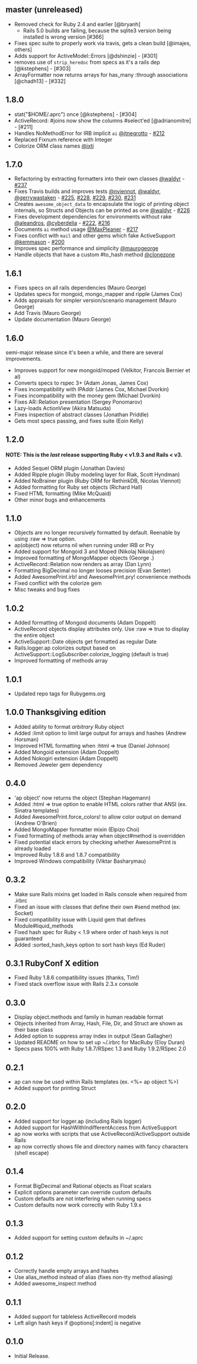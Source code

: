 ## master (unreleased)
  - Removed check for Ruby 2.4 and earlier [@bryanh]
	- Rails 5.0 builds are failing, because the sqlite3 version being installed is wrong version [#366]
  - Fixes spec suite to properly work via travis, gets a clean build [@imajes, others]
  - Adds support for ActiveModel::Errors [@dshinzie] - [#301]
  - removes use of `strip_heredoc` from specs as it's a rails dep [@kstephens] - [#303]
  - ArrayFormatter now returns arrays for has_many :through associations [@chadh13] - [#332]

## 1.8.0
  - stat("$HOME/.aprc") once [@kstephens] - [#304]
  - ActiveRecord: #joins now show the columns #select'ed [@adrianomitre] - [#211]
  - Handles NoMethodError for IRB implicit `ai` [@jtnegrotto] - [#212]
  - Replaced Fixnum reference with Integer
  - Colorize ORM class names [@ixti]

## 1.7.0
  - Refactoring by extracting formatters into their own classes [@waldyr] - [#237]
  - Fixes Travis builds and improves tests [@nviennot], [@waldyr], [@gerrywastaken] - [#225], [#228], [#229], [#230], [#231]
  - Creates `awesome_object_data` to encapsulate the logic of printing object internals,
  so Structs and Objects can be printed as one [@waldyr] - [#226]
  - Fixes development dependencies for environments without rake [@aleandros], [@cyberdelia] - [#222], [#216]
  - Documents `ai` method usage [@MaxPleaner] - [#217]
  - Fixes conflict with `mail` and other gems which fake ActiveSupport [@kemmason] - [#200]
  - Improves spec performance and simplicity [@maurogeorge]
  - Handle objects that have a custom #to_hash method [@clonezone]

## 1.6.1
  - Fixes specs on all rails dependencies (Mauro George)
  - Updates specs for mongoid, mongo_mapper and ripple (James Cox)
  - Adds appraisals for simpler version/scenario management (Mauro George)
  - Add Travis (Mauro George)
  - Update documentation (Mauro George)

## 1.6.0
  semi-major release since it's been a while, and there are several
  improvements.
  - Improves support for new mongoid/moped (Velkitor, Francois Bernier et al)
  - Converts specs to rspec 3+ (Adam Jonas, James Cox)
  - Fixes incompatibility with IPAddr (James Cox, Michael Dvorkin)
  - Fixes incompatibility with the money gem (Michael Dvorkin)
  - Fixes AR::Relation presentation (Sergey Ponomarov)
  - Lazy-loads ActionView (Akira Matsuda)
  - Fixes inspection of abstract classes (Jonathan Priddle)
  - Gets most specs passing, and fixes suite (Eoin Kelly)

## 1.2.0
#### NOTE: This is the *last* release supporting Ruby < v1.9.3 and Rails < v3.
  - Added Sequel ORM plugin (Jonathan Davies)
  - Added Ripple plugin (Ruby modeling layer for Riak, Scott Hyndman)
  - Added NoBrainer plugin (Ruby ORM for RethinkDB, Nicolas Viennot)
  - Added formatting for Ruby set objects (Richard Hall)
  - Fixed HTML formatting (Mike McQuaid)
  - Other minor bugs and enhancements

## 1.1.0
  - Objects are no longer recursively formatted by default. Reenable by using :raw => true option.
  - ap(object) now returns nil when running under IRB or Pry
  - Added support for Mongoid 3 and Moped (Nikolaj Nikolajsen)
  - Improved formatting of MongoMapper objects (George .)
  - ActiveRecord::Relation now renders as array (Dan Lynn)
  - Formatting BigDecimal no longer looses precision (Evan Senter)
  - Added AwesomePrint.irb! and AwesomePrint.pry! convenience methods
  - Fixed conflict with the colorize gem
  - Misc tweaks and bug fixes

## 1.0.2
  - Added formatting of Mongoid documents (Adam Doppelt)
  - ActiveRecord objects display attributes only. Use :raw => true to display the entire object
  - ActiveSupport::Date objects get formatted as regular Date
  - Rails.logger.ap colorizes output based on ActiveSupport::LogSubscriber.colorize_logging (default is true)
  - Improved formatting of methods array

## 1.0.1
  - Updated repo tags for Rubygems.org

## 1.0.0 Thanksgiving edition
  - Added ability to format *arbitrary* Ruby object
  - Added :limit option to limit large output for arrays and hashes (Andrew Horsman)
  - Improved HTML formatting when :html => true (Daniel Johnson)
  - Added Mongoid extension (Adam Doppelt)
  - Added Nokogiri extension (Adam Doppelt)
  - Removed Jeweler gem dependency

## 0.4.0
  - 'ap object' now returns the object (Stephan Hagemann)
  - Added :html => true option to enable HTML colors rather that ANSI (ex. Sinatra templates)
  - Added AwesomePrint.force_colors! to allow color output on demand (Andrew O'Brien)
  - Added MongoMapper formatter mixin (Elpizo Choi)
  - Fixed formatting of methods array when object#method is overridden
  - Fixed potential stack errors by checking whether AwesomePrint is already loaded
  - Improved Ruby 1.8.6 and 1.8.7 compatibility
  - Improved Windows compatibility (Viktar Basharymau)

## 0.3.2
  - Make sure Rails mixins get loaded in Rails console when required from .irbrc
  - Fixed an issue with classes that define their own #send method (ex: Socket)
  - Fixed compatibility issue with Liquid gem that defines Module#liquid_methods
  - Fixed hash spec for Ruby < 1.9 where order of hash keys is not guaranteed
  - Added :sorted_hash_keys option to sort hash keys (Ed Ruder)

## 0.3.1 RubyConf X edition
  - Fixed Ruby 1.8.6 compatibility issues (thanks, Tim!)
  - Fixed stack overflow issue with Rails 2.3.x console

## 0.3.0
  - Display object.methods and family in human readable format
  - Objects inherited from Array, Hash, File, Dir, and Struct are shown as their base class
  - Added option to suppress array index in output (Sean Gallagher)
  - Updated README on how to set up ~/.irbrc for MacRuby (Eloy Duran)
  - Specs pass 100% with Ruby 1.8.7/RSpec 1.3 and Ruby 1.9.2/RSpec 2.0

## 0.2.1
  - ap can now be used within Rails templates (ex. <%= ap object %>)
  - Added support for printing Struct

## 0.2.0
  - Added support for logger.ap (including Rails logger)
  - Added support for HashWithIndifferentAccess from ActiveSupport
  - ap now works with scripts that use ActiveRecord/ActiveSupport outside Rails
  - ap now correctly shows file and directory names with fancy characters (shell escape)

## 0.1.4
  - Format BigDecimal and Rational objects as Float scalars
  - Explicit options parameter can override custom defaults
  - Custom defaults are not interfering when running specs
  - Custom defaults now work correctly with Ruby 1.9.x

## 0.1.3
  - Added support for setting custom defaults in ~/.aprc

## 0.1.2
  - Correctly handle empty arrays and hashes
  - Use alias_method instead of alias (fixes non-tty method aliasing)
  - Added awesome_inspect method

## 0.1.1
  - Added support for tableless ActiveRecord models
  - Left align hash keys if @options[:indent] is negative

## 0.1.0
  - Initial Release.

  [#200]: https://github.com/awesome-print/awesome_print/pull/200
  [#212]: https://github.com/awesome-print/awesome_print/pull/212
  [#216]: https://github.com/awesome-print/awesome_print/pull/216
  [#217]: https://github.com/awesome-print/awesome_print/pull/217
  [#222]: https://github.com/awesome-print/awesome_print/pull/222
  [#225]: https://github.com/awesome-print/awesome_print/pull/225
  [#226]: https://github.com/awesome-print/awesome_print/pull/226
  [#228]: https://github.com/awesome-print/awesome_print/pull/228
  [#229]: https://github.com/awesome-print/awesome_print/pull/229
  [#230]: https://github.com/awesome-print/awesome_print/pull/230
  [#231]: https://github.com/awesome-print/awesome_print/pull/231
  [#232]: https://github.com/awesome-print/awesome_print/pull/232
  [#237]: https://github.com/awesome-print/awesome_print/pull/237

  [@aleandros]: https://github.com/aleandros
  [@clonezone]: https://github.com/clonezone
  [@cyberdelia]: https://github.com/cyberdelia
  [@gerrywastaken]: https://github.com/gerrywastaken
  [@ixti]: https://github.com/ixti
  [@jtnegrotto]: https://github.com/jtnegrotto
  [@kemmason]: https://github.com/kemmason
  [@maurogeorge]: https://github.com/maurogeorge
  [@MaxPleaner]: https://github.com/MaxPleaner
  [@nviennot]: https://github.com/nviennot
  [@waldyr]: https://github.com/waldyr
